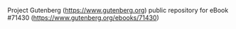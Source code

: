 Project Gutenberg (https://www.gutenberg.org) public repository
for eBook #71430 (https://www.gutenberg.org/ebooks/71430)
